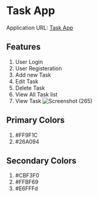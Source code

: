 # Task App

Application URL: [Task App](https://todo-app-ashy-phi.vercel.app)

## Features

1. User Login
2. User Registeration
3. Add new Task
4. Edit Task
5. Delete Task
6. View All Task list
7. View Task
![Screenshot (265)](https://github.com/user-attachments/assets/85a92d6d-6bb6-42d4-9451-9796acad122b)

## Primary Colors

1. #FF9F1C
2. #26A094

## Secondary Colors

1. #CBF3F0
2. #FFBF69
3. #E6FFFd

